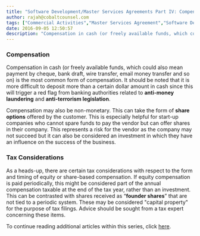 ```yaml
---
title: "Software Development/Master Services Agreements Part IV: Compensation in Cash and Alternative Forms of Compensation"
author: rajah@cobaltcounsel.com
tags: ["Commercial Activities","Master Services Agreement","Software Development","Rajah"]
date: 2016-09-05 12:50:57
description: "Compensation in cash (or freely available funds, which could also mean payment by cheque, bank draft, wire transfer, email money transfer and so on) is the most common form of compensation. Compensation may also be non-monetary in the form of share options offered by the customer."
---
```




### Compensation

Compensation in cash (or freely available funds, which could also mean payment by cheque, bank draft, wire transfer, email money transfer and so on) is the most common form of compensation. It should be noted that it is more difficult to deposit more than a certain dollar amount in cash since this will trigger a red flag from banking authorities related to **anti-money laundering** and **anti-terrorism legislation**. 

Compensation may also be non-monetary. This can take the form of **share options** offered by the customer. This is especially helpful for start-up companies who cannot spare funds to pay the vendor but can offer shares in their company. This represents a risk for the vendor as the company may not succeed but it can also be considered an investment in which they have an influence on the success of the business.

### Tax Considerations

As a heads-up, there are certain tax considerations with respect to the form and timing of equity or share-based compensation. If equity compensation is paid periodically, this might be considered part of the annual compensation taxable at the end of the tax year, rather than an investment. This can be contrasted with shares received as “**founder shares**” that are not tied to a periodic system. These may be considered "capital property" for the purpose of tax filings. Advice should be sought from a tax expert concerning these items.

To continue reading additional articles within this series, click [here](http://blog.clausehound.com/interest-rate-on-payments-in-msa/).
